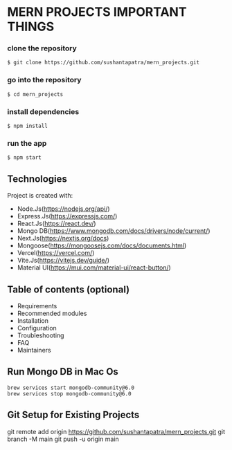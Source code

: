 # MERN PROJECTS IMPORTANT THINGS

### clone the repository
```$ git clone https://github.com/sushantapatra/mern_projects.git```

### go into the repository
```$ cd mern_projects```
### install dependencies
```$ npm install ```
### run the app
``` $ npm start ```

## Technologies
Project is created with:
* Node.Js(https://nodejs.org/api/)
* Express.Js(https://expressjs.com/)
* React.Js(https://react.dev/)
* Mongo DB(https://www.mongodb.com/docs/drivers/node/current/)
* Next.Js(https://nextjs.org/docs)
* Mongoose(https://mongoosejs.com/docs/documents.html)
* Vercel(https://vercel.com/)
* Vite.Js(https://vitejs.dev/guide/)
* Material UI(https://mui.com/material-ui/react-button/)

## Table of contents (optional)

- Requirements
- Recommended modules
- Installation
- Configuration
- Troubleshooting
- FAQ
- Maintainers

## Run Mongo DB in Mac Os
```
brew services start mongodb-community@6.0
brew services stop mongodb-community@6.0
```
## Git Setup for Existing Projects
git remote add origin https://github.com/sushantapatra/mern_projects.git
git branch -M main
git push -u origin main